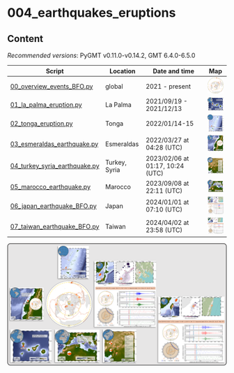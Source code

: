 # 004_earthquakes_eruptions

## Content

_Recommended versions_: PyGMT v0.11.0-v0.14.2, GMT 6.4.0-6.5.0


| Script | Location | Date and time | Map |
| --- | --- | --- | --- |
| [00_overview_events_BFO.py](https://github.com/yvonnefroehlich/gmt-pygmt-plotting/blob/reorganize-eqs-erupt/004_earthquakes_eruptions/00_overview_events_BFO.py)          | global                | 2021 - present                       | <img src="https://github.com/yvonnefroehlich/gmt-pygmt-plotting/raw/reorganize-eqs-erupt/004_earthquakes_eruptions/02_out_figs/00_overview_events_BFO.png" width="60"> |
| [01_la_palma_eruption.py](https://github.com/yvonnefroehlich/gmt-pygmt-plotting/blob/reorganize-eqs-erupt/004_earthquakes_eruptions/01_la_palma_eruption.py)              | La Palma              | 2021/09/19 - 2021/12/13              | <img src="https://github.com/yvonnefroehlich/gmt-pygmt-plotting/raw/reorganize-eqs-erupt/004_earthquakes_eruptions/02_out_figs/01_la_palma_eruption.png" width="60"> |
| [02_tonga_eruption.py](https://github.com/yvonnefroehlich/gmt-pygmt-plotting/blob/reorganize-eqs-erupt/004_earthquakes_eruptions/02_tonga_eruption.py)                    | Tonga                 | 2022/01/14-15                        | <img src="https://github.com/yvonnefroehlich/gmt-pygmt-plotting/raw/reorganize-eqs-erupt/004_earthquakes_eruptions/02_out_figs/02_tonga_eruption.png" width="60"> |
| [03_esmeraldas_earthquake.py](https://github.com/yvonnefroehlich/gmt-pygmt-plotting/blob/reorganize-eqs-erupt/004_earthquakes_eruptions/03_esmeraldas_earthquake.py)      | Esmeraldas            | 2022/03/27 at 04:28 (UTC)            | <img src="https://github.com/yvonnefroehlich/gmt-pygmt-plotting/raw/reorganize-eqs-erupt/004_earthquakes_eruptions/02_out_figs/03_esmeraldas_earthquake.png" width="60"> |
| [04_turkey_syria_earthquake.py](https://github.com/yvonnefroehlich/gmt-pygmt-plotting/blob/reorganize-eqs-erupt/004_earthquakes_eruptions/04_turkey_syria_earthquake.py)  | Turkey, Syria         | 2023/02/06 at 01:17, 10:24 (UTC)     | <img src="https://github.com/yvonnefroehlich/gmt-pygmt-plotting/raw/reorganize-eqs-erupt/004_earthquakes_eruptions/02_out_figs/04_turkey_syria_earthquake.png" width="60"> |
| [05_marocco_earthquake.py](https://github.com/yvonnefroehlich/gmt-pygmt-plotting/blob/reorganize-eqs-erupt/004_earthquakes_eruptions/04_turkey_syria_earthquake.py)       | Marocco               | 2023/09/08 at 22:11 (UTC)            | <img src="https://github.com/yvonnefroehlich/gmt-pygmt-plotting/raw/reorganize-eqs-erupt/004_earthquakes_eruptions/02_out_figs/05_marocco_earthquake.png" width="60"> |
| [06_japan_earthquake_BFO.py](https://github.com/yvonnefroehlich/gmt-pygmt-plotting/blob/reorganize-eqs-erupt/004_earthquakes_eruptions/06_japan_earthquake_BFO.py)        | Japan                 | 2024/01/01 at 07:10 (UTC)            | <img src="https://github.com/yvonnefroehlich/gmt-pygmt-plotting/raw/reorganize-eqs-erupt/004_earthquakes_eruptions/02_out_figs/06_japan_earthquake_BFO.png" width="60"> |
| [07_taiwan_earthquake_BFO.py](https://github.com/yvonnefroehlich/gmt-pygmt-plotting/blob/reorganize-eqs-erupt/004_earthquakes_eruptions/07_taiwan_earthquake_BFO.py)      | Taiwan                | 2024/04/02 at 23:58 (UTC)            | <img src="https://github.com/yvonnefroehlich/gmt-pygmt-plotting/raw/reorganize-eqs-erupt/004_earthquakes_eruptions/02_out_figs/07_taiwan_earthquake_BFO.png" width="60"> |

![](https://github.com/yvonnefroehlich/gmt-pygmt-plotting/raw/main/_images/github_maps_readme_004events.png)
